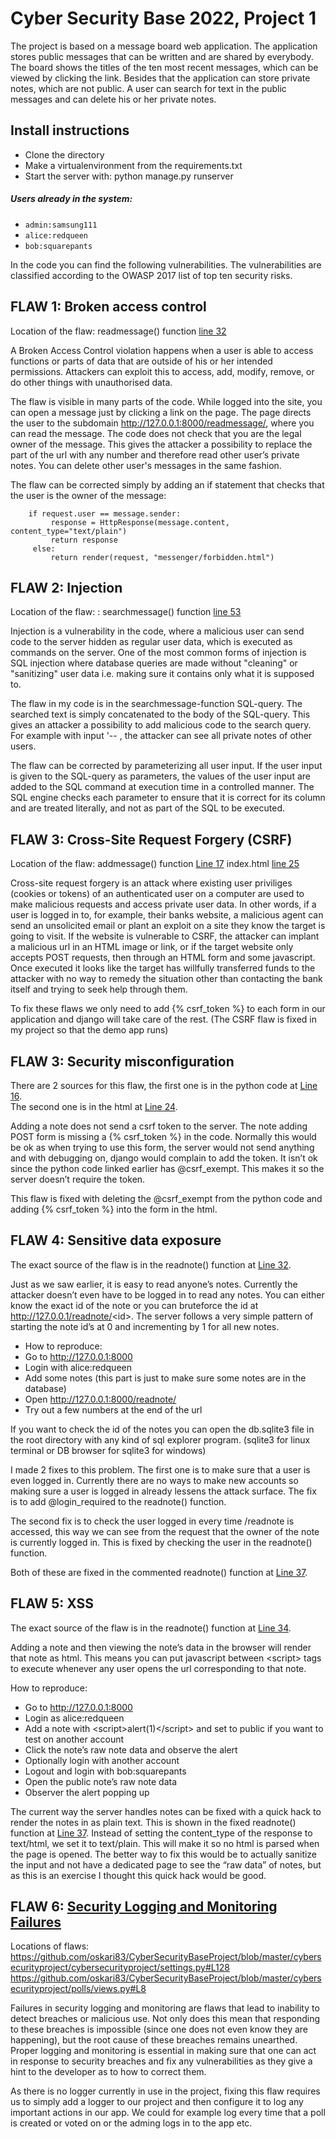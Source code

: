 # Cyber Security Base 2022, Project 1

The project is based on a message board web application.  The application stores public messages that can be written and are shared by everybody. The board shows the titles of the ten most recent messages, which can be viewed by clicking the link.  Besides that the application can store private notes, which are not public.  A user can search for text in the public messages and can delete his or her private notes.  

## Install instructions
- Clone the directory
- Make a virtualenvironment from the requirements.txt
- Start the server with: python manage.py runserver

##### Users already in the system:  
- `admin:samsung111`
- `alice:redqueen`
- `bob:squarepants`

In the code you can find the following vulnerabilities.  The vulnerabilities are classified according to the OWASP 2017 list of top ten security risks.

## FLAW 1: Broken access control
Location of the flaw: readmessage() function [line 32](https://github.com/lautanal/CyberSecurityBase_Project_1/blob/main/messenger/views.py#L34)

A Broken Access Control violation happens when a user is able to access functions or parts of data that are outside of his or her intended permissions.  Attackers can exploit this to access, add, modify, remove, or do other things with unauthorised data.

The flaw is visible in many parts of the code.  While logged into the site, you can open a message just by clicking a link on the page. The page directs the user to the subdomain http://127.0.0.1:8000/readmessage/<messageid>, where you can read the message. The code does not check that you are the legal owner of the message.  This gives the attacker a possibility to replace the <messageid> part of the url with any number and therefore read other user’s private notes.  You can delete other user's messages in the same fashion.

The flaw can be corrected simply by adding an if statement that checks that the user is the owner of the message:
```
    if request.user == message.sender:
         response = HttpResponse(message.content, content_type="text/plain")
         return response
     else:
         return render(request, "messenger/forbidden.html")
```

## FLAW 2: Injection
Location of the flaw: : searchmessage() function [line 53](https://github.com/lautanal/CyberSecurityBase_Project_1/blob/main/messenger/views.py#L53)

Injection is a vulnerability in the code, where a malicious user can send code to the server hidden as regular user data, which is executed as commands on the server. One of the most common forms of injection is SQL injection where database queries are made without "cleaning" or "sanitizing" user data i.e. making sure it contains only what it is supposed to.

The flaw in my code is in the searchmessage-function SQL-query.  The searched text is simply concatenated to the body of the SQL-query.  This gives an attacker a possibility to add malicious code to the search query.  For example with input '-- , the attacker can see all private notes of other users.

The flaw can be corrected by parameterizing all user input.  If the user input is given to the SQL-query as parameters, the values of the user input are added to the SQL command at execution time in a controlled manner.  The SQL engine checks each parameter to ensure that it is correct for its column and are treated literally, and not as part of the SQL to be executed.


## FLAW 3: Cross-Site Request Forgery (CSRF)

Location of the flaw: addmessage() function [Line 17](https://github.com/yostiq/mooc-cybersecurity-project-1/blob/c891e3dfc9ff30449589a0a205d1401bda2c1c36/notes/views.py#L17)
                    index.html [line 25](https://github.com/lautanal/CyberSecurityBase_Project_1/blob/main/messenger/templates/messenger/index.html#L25)


Cross-site request forgery is an attack where existing user priviliges (cookies or tokens) of an authenticated user on a computer are used to make malicious requests and access private user data. In other words, if a user is logged in to, for example, their banks website, a malicious agent can send an unsolicited email or plant an exploit on a site they know the target is going to visit. If the website is vulnerable to CSRF, the attacker can implant a malicious url in an HTML image or link, or if the target website only accepts POST requests, then through an HTML form and some javascript. Once executed it looks like the target has willfully transferred funds to the attacker with no way to remedy the situation other than contacting the bank itself and trying to seek help through them.

To fix these flaws we only need to add {% csrf_token %} to each form in our application and django will take care of the rest. (The CSRF flaw is fixed in my project so that the demo app runs)


## FLAW 3: Security misconfiguration
There are 2 sources for this flaw, the first one is in the python code at [Line 16](https://github.com/yostiq/mooc-cybersecurity-project-1/blob/c891e3dfc9ff30449589a0a205d1401bda2c1c36/notes/views.py#L16).  
The second one is in the html at [Line 24](https://github.com/yostiq/mooc-cybersecurity-project-1/blob/c891e3dfc9ff30449589a0a205d1401bda2c1c36/notes/templates/notes/index.html#L24).

Adding a note does not send a csrf token to the server. The note adding POST form is missing a {% csrf_token %} in the code. Normally this would be ok as when trying to use this form, the server would not send anything and with debugging on, django would complain to add the token. It isn’t ok since the python code linked earlier has @csrf_exempt. This makes it so the server doesn’t require the token.

This flaw is fixed with deleting the @csrf_exempt from the python code and adding {% csrf_token %} into the form in the html.



## FLAW 4: Sensitive data exposure
The exact source of the flaw is in the readnote() function at [Line 32](https://github.com/yostiq/mooc-cybersecurity-project-1/blob/467d089caf8d85a0ff50f965c3ed9de54ce91556/notes/views.py#L32).

Just as we saw earlier, it is easy to read anyone’s notes. Currently the attacker doesn’t even have to be logged in to read any notes. You can either know the exact id of the note or you can bruteforce the id at http://127.0.0.1/readnote/<id\>. The server follows a very simple pattern of starting the note id’s at 0 and incrementing by 1 for all new notes.

- How to reproduce:
- Go to http://127.0.0.1:8000
- Login with alice:redqueen
- Add some notes (this part is just to make sure some notes are in the database)
- Open http://127.0.0.1:8000/readnote/<id>
- Try out a few numbers at the end of the url

If you want to check the id of the notes you can open the db.sqlite3 file in the root directory with any kind of sql explorer program. (sqlite3 for linux terminal or DB browser for sqlite3 for windows)

I made 2 fixes to this problem. The first one is to make sure that a user is even logged in. Currently there are no ways to make new accounts so making sure a user is logged in already lessens the attack surface. The fix is to add @login_required to the readnote() function.

The second fix is to check the user logged in every time /readnote is accessed, this way we can see from the request that the owner of the note is currently logged in. This is fixed by checking the user in the readnote() function.

Both of these are fixed in the commented readnote() function at [Line 37](https://github.com/yostiq/mooc-cybersecurity-project-1/blob/86e948124991af5bdd55a5872a9ec45945dc9fd8/notes/views.py#L37).

## FLAW 5: XSS
The exact source of the flaw is in the readnote() function at [Line 34](https://github.com/yostiq/mooc-cybersecurity-project-1/blob/c891e3dfc9ff30449589a0a205d1401bda2c1c36/notes/views.py#L34).

Adding a note and then viewing the note’s data in the browser will render that note as html. This means you can put javascript between <script\> tags to execute whenever any user opens the url corresponding to that note.

How to reproduce:
- Go to http://127.0.0.1:8000
- Login as alice:redqueen
- Add a note with <script\>alert(1)</script\> and set to public if you want to test on another account
- Click the note’s raw note data and observe the alert
- Optionally login with another account
- Logout and login with bob:squarepants
- Open the public note’s raw note data
- Observer the alert popping up

The current way the server handles notes can be fixed with a quick hack to render the notes in as plain text. This is shown in the fixed readnote() function at [Line 37](https://github.com/yostiq/mooc-cybersecurity-project-1/blob/c891e3dfc9ff30449589a0a205d1401bda2c1c36/notes/views.py#L37). Instead of setting the content_type of the response to text/html, we set it to text/plain. This will make it so no html is parsed when the page is opened. The better way to fix this would be to actually sanitize the input and not have a dedicated page to see the “raw data” of notes, but as this is an exercise I thought this quick hack would be good.



## FLAW 6: [Security Logging and Monitoring Failures](https://owasp.org/Top10/A09_2021-Security_Logging_and_Monitoring_Failures/)  

Locations of flaws:
https://github.com/oskari83/CyberSecurityBaseProject/blob/master/cybersecurityproject/cybersecurityproject/settings.py#L128
https://github.com/oskari83/CyberSecurityBaseProject/blob/master/cybersecurityproject/polls/views.py#L8

Failures in security logging and monitoring are flaws that lead to inability to detect breaches or malicious use. Not only does this mean that responding to these breaches is impossible (since one does not even know they are happening), but the root cause of these breaches remains unearthed. Proper logging and monitoring is essential in making sure that one can act in response to security breaches and fix any vulnerabilities as they give a hint to the developer as to how to correct them.

As there is no logger currently in use in the project, fixing this flaw requires us to simply add a logger to our project and then configure it to log any important actions in our app. We could for example log every time that a poll is created or voted on or the adming logs in to the app etc. 
